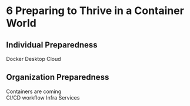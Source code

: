 # 6 Preparing to Thrive in a Container World

## Individual Preparedness

Docker Desktop
Cloud

## Organization Preparedness

Containers are coming  
CI/CD workflow
Infra Services



